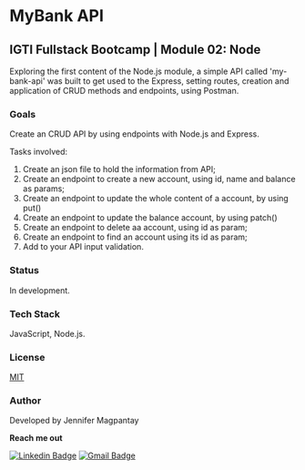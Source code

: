 # MyBank API

## IGTI Fullstack Bootcamp | Module 02: Node

Exploring the first content of the Node.js module, a simple API called 'my-bank-api' was built to get used to the Express, setting routes, creation and application of CRUD methods and endpoints, using Postman.

### Goals

Create an CRUD API by using endpoints with Node.js and Express.

Tasks involved:
1. Create an json file to hold the information from API;
2. Create an endpoint to create a new account, using id, name and balance as params;
3. Create an endpoint to update the whole content of a account, by using put()
4. Create an endpoint to update the balance account, by using patch()
5. Create an endpoint to delete aa account, using id as param;
6. Create an endpoint to find an account using its id as param;
7. Add to your API input validation.

### Status

In development.

### Tech Stack

JavaScript, Node.js.

### License

[MIT](https://choosealicense.com/licenses/mit/)
    
### Author

Developed by Jennifer Magpantay 

**Reach me out** 

[![Linkedin Badge](https://img.shields.io/badge/-Jennifer-blue?style=flat-square&logo=Linkedin&logoColor=white&link=https://www.linkedin.com/in/jennifermagpantay/)](https://www.linkedin.com/in/jennifermagpantay/) [![Gmail Badge](https://img.shields.io/badge/-jennifer.magpantay@gmail.com-c14438?style=flat-square&logo=Gmail&logoColor=white&link=mailto:jennifer.magpantay@gmail.com)](mailto:jennifer.magpantay@gmail.com)


